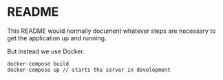 # README

This README would normally document whatever steps are necessary to get the
application up and running.

But instead we use Docker.

```
docker-compose build
docker-compose up // starts the server in development
```